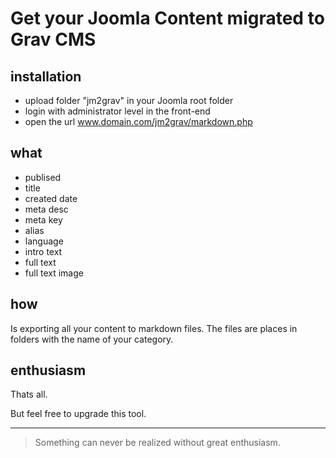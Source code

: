 # Get your Joomla Content migrated to Grav CMS

## installation

- upload folder "jm2grav" in your Joomla root folder
- login with administrator level in the front-end
- open the url www.domain.com/jm2grav/markdown.php

## what

- publised
- title
- created date
- meta desc
- meta key
- alias
- language
- intro text
- full text
- full text image

## how

Is exporting all your content to markdown files. The files are places in folders with the name of your category.

## enthusiasm

Thats all.

But feel free to upgrade this tool.

---

>Something can never be realized without great enthusiasm.




